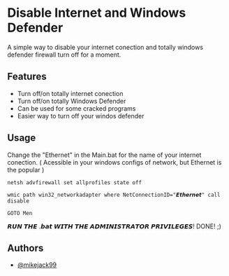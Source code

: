 
# Disable Internet and Windows Defender

A simple way to disable your internet conection and totally windows defender firewall turn off for a moment.


## Features

- Turn off/on totally internet conection
- Turn off/on totally Windows Defender
- Can be used for some cracked programs
- Easier way to turn off your windos defender


## Usage

Change the "Ethernet" in the Main.bat for the name of your internet conection. ( Acessible in your windows configs of network, but Ethernet is the popular )
```
netsh advfirewall set allprofiles state off 

wmic path win32_networkadapter where NetConnectionID="𝙀𝙩𝙝𝙚𝙧𝙣𝙚𝙩" call disable

GOTO Men
```
𝙍𝙐𝙉 𝙏𝙃𝙀 .𝙗𝙖𝙩 𝙒𝙄𝙏𝙃 𝙏𝙃𝙀 𝘼𝘿𝙈𝙄𝙉𝙄𝙎𝙏𝙍𝘼𝙏𝙊𝙍 𝙋𝙍𝙄𝙑𝙄𝙇𝙀𝙂𝙀𝙎! 
DONE! ;) 

## Authors

- [@mikejack99](https://github.com/mikejack99)

